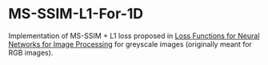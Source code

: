 # MS-SSIM-L1-For-1D

Implementation of MS-SSIM + L1 loss proposed in [Loss Functions for Neural Networks for Image Processing](https://arxiv.org/abs/1511.08861) for greyscale images (originally meant for RGB images).
